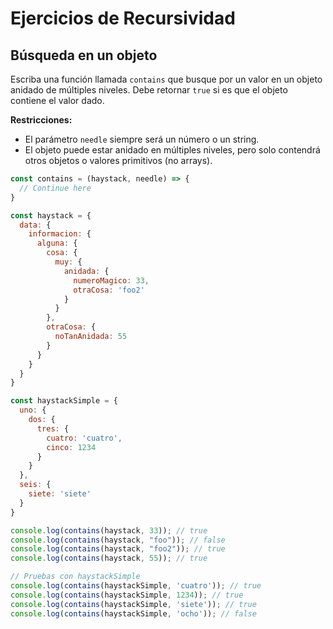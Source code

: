 # Ejercicios de Recursividad


## Búsqueda en un objeto

Escriba una función llamada `contains` que busque por un valor en un objeto anidado de múltiples niveles. Debe retornar `true` si es que el objeto contiene el valor dado.

**Restricciones:**
- El parámetro `needle` siempre será un número o un string.
- El objeto puede estar anidado en múltiples niveles, pero solo contendrá otros objetos o valores primitivos (no arrays).

```js
const contains = (haystack, needle) => {
  // Continue here
}

const haystack = {
  data: {
    informacion: {
      alguna: {
        cosa: {
          muy: {
            anidada: {
              numeroMagico: 33,
              otraCosa: 'foo2'
            }
          }
        },
        otraCosa: {
          noTanAnidada: 55
        }
      }
    }
  }
}

const haystackSimple = {
  uno: {
    dos: {
      tres: {
        cuatro: 'cuatro',
        cinco: 1234
      }
    }
  },
  seis: {
    siete: 'siete'
  }
}

console.log(contains(haystack, 33)); // true
console.log(contains(haystack, "foo")); // false
console.log(contains(haystack, "foo2")); // true
console.log(contains(haystack, 55)); // true

// Pruebas con haystackSimple
console.log(contains(haystackSimple, 'cuatro')); // true
console.log(contains(haystackSimple, 1234)); // true
console.log(contains(haystackSimple, 'siete')); // true
console.log(contains(haystackSimple, 'ocho')); // false
```

